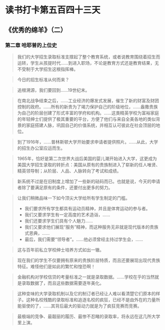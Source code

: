 # 读书打卡第五百四十三天
## 《优秀的绵羊》（二）
### 第二章 哈耶普的上位史
> 我们的大学招生录取标准支撑起了整个教育系统，或者说教育围绕着招生而运转，学生从孩提时代……到进入职场，不论是教育方式还是教育结果，无不受制于大学招生这根指挥棒。

> 今日的招生标准从何而来？

> 追根溯源，我们要回到……19世纪末。

> 在南北战争结束之后，……工业经济的爆发式发展，催生了新的财富及财团控制的政府。……所有的新贵为了竭力保护自己的阶级地位，……盎撒贵族为自己的阶层创建了形式丰富的学府和机构。……这类精英学校为富裕家庭的年轻绅士们提供了极其重要的平台，方便了他们与来自全美各地的类似背景的家庭搭建人脉，巩固自己的价值系统，并相互认可彼此在社会顶层的地位。

> 到了1916年，……普林斯顿大学开始要求申请者提供照片。……从此，大学的招生办公室应运而生。

> 1965年，恰好是第二次世界大战后美国的婴儿潮开始进入大学，这更成为美国大学招生录取的转折点：美国从原有的贵族制进入了崭新的任人唯贤、精英领导制；从阶层、人品、人脉转向了考试和成绩。

> 新系统不过是在旧制度上增加了一些新的砝码而已。也就是说，今天的申请者除了要满足原有的条件，还要付出更多的努力。

> 让我们稍微品味一下如今顶尖大学给所有学生制定的门槛。
> * 我们要求所有学生都具有运动员精神，并且是体育运动的参与者。
> * 我们又要求学生有一定高度的艺术造诣，……
> * 我们还要求学生们具有个人魅力……
> * 我们又要求他们展现“服务”精神，而这种服务无非就是现代版本的贵族式恩典，……
> * 最后，我们需要“领导者”。……他必须曾经主持过学生会，……

> 这与百年前私立学校绅士培养方式如出一辙。

> 现在我们的学生不仅要拥有原来的贵族阶层特质，而且还要展现出现代贵族特征。难怪他们是如此的繁忙和惶恐啊！

> 金融机构对学校信贷的考量标准之一就是录取数据。……学校在乎的当然就是录取数据了，而且这些数据需要逐年美化。

> 这种变味的大学录取机制以及它的制订者已经让人难以看清楚它们原本的样子。这种名校残酷的录取标准和追逐名校的疯狂，已经不是由外在的力量所能驱使的了，……其背后最大的驱动力就是为了疯狂竞赛而竞赛。

> 最极端的竞争、最靓丽的履历、最惨不忍睹的录取率，将永远在这几所大学里上演。